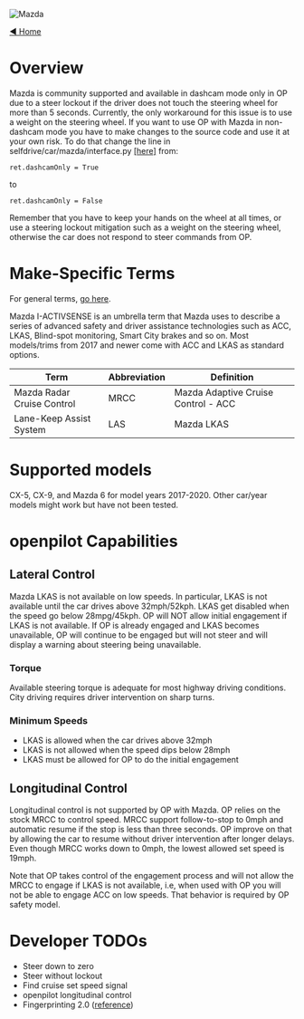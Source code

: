 ![Mazda](https://user-images.githubusercontent.com/37757984/82703104-287b1000-9c28-11ea-989e-6d9e691dd60f.png)

[◄ Home](https://github.com/commaai/openpilot/wiki)

# Overview

Mazda is community supported and available in dashcam mode only in OP due to a steer lockout if the driver does not touch the steering wheel for more than 5 seconds. Currently, the only workaround for this issue is to use a weight on the steering wheel. If you want to use OP with Mazda in non-dashcam mode you have to make changes to the source code and use it at your own risk. To do that change the line in selfdrive/car/mazda/interface.py [[here]](https://github.com/commaai/openpilot/blob/master/selfdrive/car/mazda/interface.py#L24)
from:
```
ret.dashcamOnly = True
```
to 
```
ret.dashcamOnly = False
```

Remember that you have to keep your hands on the wheel at all times, or use a steering lockout mitigation such as a weight on the steering wheel, otherwise the car does not respond to steer commands from OP.

# Make-Specific Terms

For general terms, [go here](https://github.com/commaai/openpilot/wiki/General-Terms).

Mazda I-ACTIVSENSE is an umbrella term that Mazda uses to describe a series of advanced safety and driver assistance technologies such as ACC, LKAS, Blind-spot monitoring, Smart City brakes and so on. Most models/trims from 2017 and newer come with ACC and LKAS as standard options. 

Term | Abbreviation | Definition
--- | --- | ---
Mazda Radar Cruise Control  | MRCC | Mazda Adaptive Cruise Control - ACC
Lane-Keep Assist System | LAS | Mazda LKAS

# Supported models
CX-5, CX-9, and Mazda 6 for model years 2017-2020. Other car/year models might work but have not been tested. 

# openpilot Capabilities

## Lateral Control

Mazda LKAS is not available on low speeds. In particular, LKAS is not available until the car drives above 32mph/52kph. LKAS get disabled when the speed go below 28mpg/45kph. OP will NOT allow initial engagement if LKAS is not available. If OP is already engaged and LKAS becomes unavailable, OP will continue to be engaged but will not steer and will display a warning about steering being unavailable. 

### Torque
Available steering torque is adequate for most highway driving conditions. City driving requires driver intervention on sharp turns. 

### Minimum Speeds

* LKAS is allowed when the car drives above 32mph
* LKAS is not allowed when the speed dips below 28mph
* LKAS must be allowed for OP to do the initial engagement

## Longitudinal Control

Longitudinal control is not supported by OP with Mazda. OP relies on the stock MRCC to control speed. MRCC support follow-to-stop to 0mph and automatic resume if the stop is less than three seconds. OP improve on that by allowing the car to resume without driver intervention after longer delays. Even though MRCC works down to 0mph, the lowest allowed set speed is 19mph. 

Note that OP takes control of the engagement process and will not allow the MRCC to engage if LKAS is not available, i.e, when used with OP you will not be able to engage ACC on low speeds. That behavior is required by OP safety model.

# Developer TODOs 
* Steer down to zero
* Steer without lockout
* Find cruise set speed signal
* openpilot longitudinal control
* Fingerprinting 2.0 ([reference](https://github.com/commaai/openpilot/pull/1540))